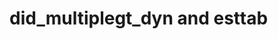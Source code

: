 # did_multiplegt_dyn and esttab


<p>
  <image src="https://github.com/chaisemartinPackages/did_multiplegt_dyn/blob/main/vignettes/assets/reg1.png" alt>
</p>